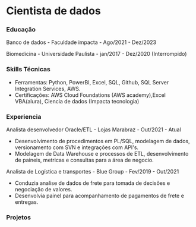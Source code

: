 # Cientista de dados

### Educação
Banco de dados - Faculdade impacta - Ago/2021 - Dez/2023

Biomedicina - Universidade Paulista - jan/2017 - Dez/2020 (Interrompido)

### Skills Técnicas
  * Ferramentas: Python, PowerBI, Excel, SQL, Github, SQL Server Integration Services, AWS.
  * Certificações: AWS Cloud Foundations (AWS academy),Excel VBA(alura), Ciencia de dados (Impacta tecnologia)

### Experiencia
Analista desenvolvedor Oracle/ETL - Lojas Marabraz - Out/2021 - Atual
  * Desenvolvimento de procedimentos em PL/SQL, modelagem de dados, versionamento com SVN e integrações com API's.
  * Modelagem de Data Warehouse e processos de ETL, desenvolvimento de paineis, metricas e consultas para a área de negocio.

Analista de Logística e transportes - Blue Group - Fev/2019 - Out/2021
  * Conduzia analise de dados de frete para tomada de decisões e negociação de valores.
  * Desenvolvia painel para acompanhamento de pagamentos de frete e entregas.

### Projetos
